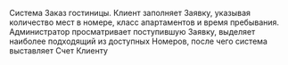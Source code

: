 Система Заказ гостиницы. Клиент заполняет Заявку, указывая количество мест в номере, класс апартаментов и время пребывания. Администратор
просматривает поступившую Заявку, выделяет наиболее подходящий
из доступных Номеров, после чего система выставляет Счет Клиенту
